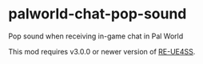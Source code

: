 # palworld-chat-pop-sound
Pop sound when receiving in-game chat in Pal World

This mod requires v3.0.0 or newer version of [RE-UE4SS](https://github.com/UE4SS-RE/RE-UE4SS).
